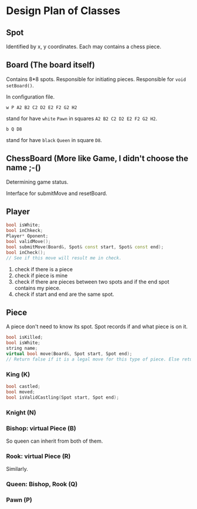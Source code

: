 # Design Plan of Classes

## Spot
Identified by x, y coordinates.
Each may contains a chess piece. 

## Board (The board itself)
Contains 8\*8 spots.
Responsible for initiating pieces.
Responsible for `void setBoard()`.

In configuration file.
```
w P A2 B2 C2 D2 E2 F2 G2 H2
```
stand for have `white` `Pawn` in squares `A2 B2 C2 D2 E2 F2 G2 H2`.
```
b Q D8 
```
stand for have `black` `Queen` in square `D8`.

## ChessBoard (More like Game, I didn't choose the name ;-()
Determining game status.

Interface for submitMove and resetBoard.


## Player
```cpp
bool isWhite;
bool inChkeck;
Player* Oponent;
bool validMove();
bool submitMove(Board&, Spot& const start, Spot& const end);
bool inCheck();
// See if this move will result me in check.
```
1. check if there is a piece
2. check if piece is mine
3. check if there are pieces between two spots and if the end spot contains my piece.
4. check if start and end are the same spot.



## Piece
A piece don't need to know its spot. Spot records if and what piece is on it.
```cpp
bool isKilled;
bool isWhite;
string name;
virtual bool move(Board&, Spot start, Spot end);
// Return false if it is a legal move for this type of piece. Else return true and make the move.
```
### King (K)
```cpp
bool castled;
bool moved;
bool isValidCastling(Spot start, Spot end);
```
### Knight (N)

### Bishop: virtual Piece (B)
So queen can inherit from both of them.
### Rook: virtual Piece (R)
Similarly.
### Queen: Bishop, Rook (Q)

### Pawn (P)

